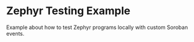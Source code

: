 # Zephyr Testing Example

Example about how to test Zephyr programs locally with custom Soroban events.
